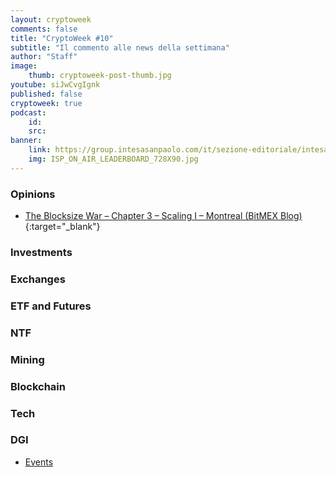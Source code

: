 ```yaml
---
layout: cryptoweek
comments: false
title: "CryptoWeek #10"
subtitle: "Il commento alle news della settimana" 
author: "Staff"
image:
    thumb: cryptoweek-post-thumb.jpg
youtube: siJwCvgIgnk
published: false
cryptoweek: true
podcast:
    id: 
    src:
banner:
    link: https://group.intesasanpaolo.com/it/sezione-editoriale/intesa-sanpaolo-on-air?utm_campaign=GoldInstitute&utm_source=GoldInstitute&utm_medium=Banner_CPM&utm_content=DisplayAwareness&utm_term=GoldInstitute_Banner_CPM_GoldInstitute_
    img: ISP_ON_AIR_LEADERBOARD_728X90.jpg
---
```

### Opinions

- [The Blocksize War – Chapter 3 – Scaling I – Montreal (BitMEX Blog)](https://blog.bitmex.com/the-blocksize-war-chapter-3-scaling-i-montreal/){:target="_blank"}

### Investments

### Exchanges

### ETF and Futures

### NTF

### Mining

### Blockchain

### Tech

### DGI

- [Events](https://dgi.io/events/)